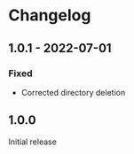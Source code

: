 # Changelog

## 1.0.1 - 2022-07-01

### Fixed

* Corrected directory deletion

## 1.0.0

Initial release
